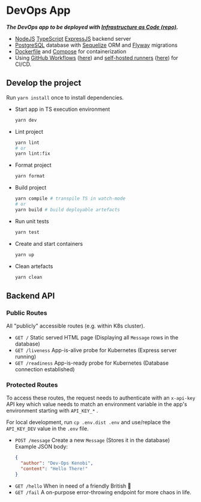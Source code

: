 # DevOps App

**_The DevOps app to be deployed with [Infrastructure as Code (repo)](https://github.com/kelzenberg/devops-app-infra)._**

- [NodeJS](https://nodejs.org/) [TypeScript](https://www.typescriptlang.org) [ExpressJS](https://expressjs.com) backend server
- [PostgreSQL](https://www.postgresql.org) database with [Sequelize](https://sequelize.org) ORM and [Flyway](https://flywaydb.org/documentation/concepts/migrations.html) migrations
- [Dockerfile](https://docs.docker.com/engine/reference/builder) and [Compose](https://docs.docker.com/compose/compose-file) for containerization
- Using [GitHub Workflows](https://docs.github.com/en/actions/using-workflows) ([here](./.github/workflows)) and [self-hosted runners](https://docs.github.com/en/actions/hosting-your-own-runners/about-self-hosted-runners) ([here](https://github.com/kelzenberg/devops-app-infra)) for CI/CD.

## Develop the project

Run `yarn install` once to install dependencies.

- Start app in TS execution environment

  ```sh
  yarn dev
  ```

- Lint project

  ```sh
  yarn lint
  # or
  yarn lint:fix
  ```

- Format project

  ```sh
  yarn format
  ```

- Build project

  ```sh
  yarn compile # transpile TS in watch-mode
  # or
  yarn build # build deployable artefacts
  ```

- Run unit tests

  ```sh
  yarn test
  ```

- Create and start containers

  ```sh
  yarn up
  ```

- Clean artefacts
  ```sh
  yarn clean
  ```

## Backend API

### Public Routes

All "publicly" accessible routes (e.g. within K8s cluster).

- `GET /` Static served HTML page (Displaying all `Message` rows in the database)
- `GET /liveness` App-is-alive probe for Kubernetes (Express server running)
- `GET /readiness` App-is-ready probe for Kubernetes (Database connection established)

### Protected Routes

To access these routes, the request needs to authenticate with an `x-api-key` API key which value needs to match an environment variable in the app's environment starting with `API_KEY_*` .

For local development, run `cp .env.dist .env` and use/replace the `API_KEY_DEV` value in the `.env` file.

- `POST /message` Create a new `Message` (Stores it in the database)  
  Example JSON body:
  ```json
  {
    "author": "Dev-Ops Kenobi",
    "content": "Hello There!"
  }
  ```
- `GET /hello` When in need of a friendly British 👋
- `GET /fail` A on-purpose error-throwing endpoint for more chaos in life.
